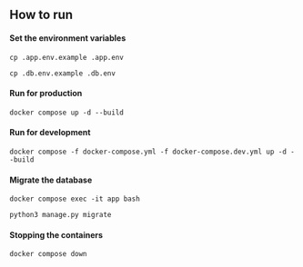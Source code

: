 ## How to run

#### Set the environment variables

`cp .app.env.example .app.env`

`cp .db.env.example .db.env`

#### Run for production

`docker compose up -d --build`

#### Run for development

`docker compose -f docker-compose.yml -f docker-compose.dev.yml up -d --build`

#### Migrate the database

`docker compose exec -it app bash`

`python3 manage.py migrate`

#### Stopping the containers

`docker compose down`
